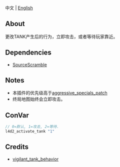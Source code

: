 中文 | [English](./README_EN.md)

## About
更改TANK产生后的行为，立即攻击，或者等待玩家靠近。

## Dependencies
- [SourceScramble](https://github.com/nosoop/SMExt-SourceScramble)

## Notes
- 本插件的优先级高于[aggressive_specials_patch](https://github.com/fdxx/l4d2_plugins/tree/main/aggresive_specials_patch)
- 终局地图始终会立即攻击。

## ConVar
```c
// 0=默认, 1=攻击, 2=等待.
l4d2_activate_tank "1"
```

## Credits
- [vigilant_tank_behavior](https://forums.alliedmods.net/showthread.php?t=334690) 

